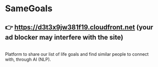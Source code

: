 # SameGoals
## 👉 https://d3t3x9jw381f19.cloudfront.net (your ad blocker may interfere with the site)

<br>
 Platform to share our list of life goals and find similar people to connect with, through AI (NLP).

 
